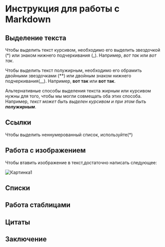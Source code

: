 # Инструкция для работы с Markdown

## Выделение текста

Чтобы выделить текст курсивом, необходимо его выделить звездочкой (*) или знаком нижнего подчеркивания (_). Например, *вот так* или _вот так_.

Чтобы выделить текст полужирным, необходимо его обрамить двойными звездочками (**) или двойным знаком нижнего подчеркивания(__). Например, **вот так** или __вот так__. 

Альтернативные способы выделения текста жирным или курсивом нужны для того, чтобы мы могли совмещать оба этих способа. Например, _текст может быть выделен курсивом и при этом быть **полужирным**_.
## Ссылки
Чтобы выделить неннумерованный список, используйте(*)

## Работа с изображением

Чтобы втавить изображение в текст,достаточно написать следующее:

![Картинка1](картинка1.jpg)

## Списки

## Работа стаблицами

## Цитаты

## Заключение
